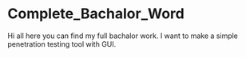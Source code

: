 # Complete_Bachalor_Word
Hi all here you can find my full bachalor work. I want to make a simple penetration testing tool with GUI.
